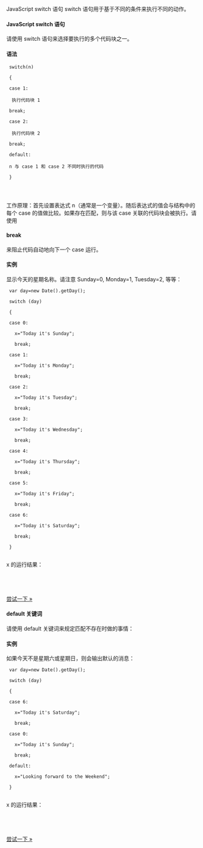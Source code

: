  JavaScript switch 语句 
switch 语句用于基于不同的条件来执行不同的动作。

 

#### JavaScript switch 语句

 请使用 switch 语句来选择要执行的多个代码块之一。

 
#### 语法

 
```
 switch(n)

 {

 case 1:

  执行代码块 1

 break;

 case 2:

  执行代码块 2

 break;

 default:

 n 与 case 1 和 case 2 不同时执行的代码

 }




```
 工作原理：首先设置表达式 n（通常是一个变量）。随后表达式的值会与结构中的每个 case 的值做比较。如果存在匹配，则与该 case 关联的代码块会被执行。请使用 

#### break 

来阻止代码自动地向下一个 case 运行。

  
#### 实例

 显示今天的星期名称。请注意 Sunday=0, Monday=1, Tuesday=2, 等等：

 
```
 var day=new Date().getDay();

 switch (day)

 {

 case 0:

   x="Today it's Sunday";

   break;

 case 1:

   x="Today it's Monday";

   break;

 case 2:

   x="Today it's Tuesday";

   break;

 case 3:

   x="Today it's Wednesday";

   break;

 case 4:

   x="Today it's Thursday";

   break;

 case 5:

   x="Today it's Friday";

   break;

 case 6:

   x="Today it's Saturday";

   break;

 } 


```
 x 的运行结果：

 
```
 



```
 

[尝试一下 »](http://www.w3cschool.cc/try/try.php?filename=tryjs_switch) 

 
#### default 关键词

 请使用 default 关键词来规定匹配不存在时做的事情：

  
#### 实例

 如果今天不是星期六或星期日，则会输出默认的消息：

 
```
 var day=new Date().getDay();

 switch (day)

 {

 case 6:

   x="Today it's Saturday";

   break;

 case 0:

   x="Today it's Sunday";

   break;

 default:

   x="Looking forward to the Weekend";

 } 


```
  x 的运行结果：

 
```
 



```
 

[尝试一下 »](http://www.w3cschool.cc/try/try.php?filename=tryjs_switch2) 

 

